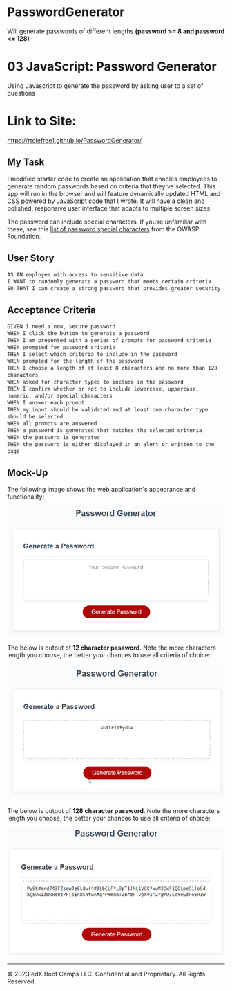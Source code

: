 # PasswordGenerator
Will generate passwords of different lengths **(password >= 8 and password <= 128)**
# 03 JavaScript: Password Generator
Using Javascript to generate the password by asking user to a set of questions

# Link to Site:
https://rtolefree1.github.io/PasswordGenerator/

## My Task

I modified starter code to create an application that enables employees to generate random passwords based on criteria that they’ve selected. This app will run in the browser and will feature dynamically updated HTML and CSS powered by JavaScript code that I wrote. It will have a clean and polished, responsive user interface that adapts to multiple screen sizes.

The password can include special characters. If you’re unfamiliar with these, see this [list of password special characters](https://www.owasp.org/index.php/Password_special_characters) from the OWASP Foundation.

## User Story

```
AS AN employee with access to sensitive data
I WANT to randomly generate a password that meets certain criteria
SO THAT I can create a strong password that provides greater security
```

## Acceptance Criteria

```
GIVEN I need a new, secure password
WHEN I click the button to generate a password
THEN I am presented with a series of prompts for password criteria
WHEN prompted for password criteria
THEN I select which criteria to include in the password
WHEN prompted for the length of the password
THEN I choose a length of at least 8 characters and no more than 128 characters
WHEN asked for character types to include in the password
THEN I confirm whether or not to include lowercase, uppercase, numeric, and/or special characters
WHEN I answer each prompt
THEN my input should be validated and at least one character type should be selected
WHEN all prompts are answered
THEN a password is generated that matches the selected criteria
WHEN the password is generated
THEN the password is either displayed in an alert or written to the page
```

## Mock-Up

The following image shows the web application's appearance and functionality:

![The Password Generator application displays a red button to "Generate Password".](./Assets/03-javascript-homework-demo.png)

The below is output of **12 character password**. Note the more characters length you choose, the better your chances to use all criteria of choice:

![The Password Generator application displays a red button to "Generate Password".](./Assets/javascript_12pw.jpg)

The below is output of **128 character password**. Note the more characters length you choose, the better your chances to use all criteria of choice:

![The Password Generator application displays a red button to "Generate Password".](./Assets/javascript_128pw.jpg)


- - -
© 2023 edX Boot Camps LLC. Confidential and Proprietary. All Rights Reserved.
